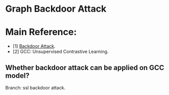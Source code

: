 # Graph Backdoor Attack

# Main Reference:

- [1] [Backdoor Attack](https://github.dev/zaixizhang/graphbackdoor).  
- [2] GCC: Unsupervised Contrastive Learning.  

## Whether backdoor attack can be applied on GCC model?

Branch: ssl backdoor attack.   
<!--Result: :(-->        
